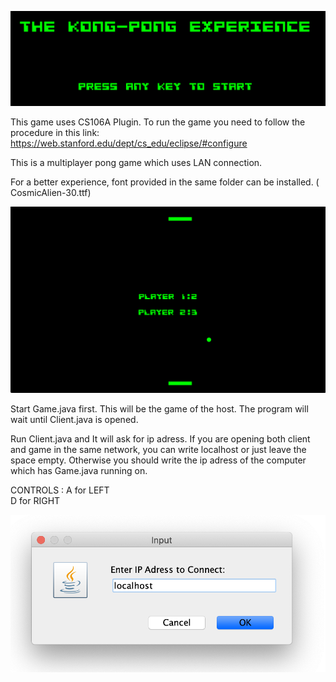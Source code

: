 ![Kong Pong Experience](https://github.com/erenyenigul/kong_pong/blob/main/assets/Screen%20Shot%202021-03-30%20at%2013.52.38.png)

This game uses CS106A Plugin. To run the game you need to follow the procedure in this link: https://web.stanford.edu/dept/cs_edu/eclipse/#configure

This is a multiplayer pong game which uses LAN connection.

For a better experience, font
provided in the same folder can be installed. ( CosmicAlien-30.ttf)

![Game](https://github.com/erenyenigul/kong_pong/blob/main/assets/Screen%20Shot%202021-03-30%20at%2013.53.11.png)

Start Game.java first. This will be the game of the host. The program will wait until
Client.java is opened.

Run Client.java and It will ask for ip adress. If you are
opening both client and game in the same network, 
you can write localhost or just leave the space empty.
Otherwise you should write the ip adress of the computer
which has Game.java running on.

CONTROLS :   A for LEFT  
             D for RIGHT

![Ip enter screen](https://github.com/erenyenigul/kong_pong/blob/main/assets/Screen%20Shot%202021-03-30%20at%2013.52.30.png)




